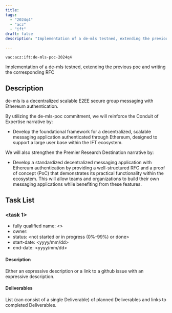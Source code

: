 ```yaml
---
title:
tags:
  - "2024q4"
  - "acz"
  - "ift"
draft: false
description: "Implementation of a de-mls testned, extending the previous poc and writing the corresponding RFC"

---
```


`vac:acz:ift:de-mls-poc-2024q4`

Implementation of a de-mls testned, extending the previous poc and writing the corresponding RFC
## Description

de-mls is a decentralized scalable E2EE secure group messaging with Ethereum authentication. 

By utilizing the de-mls-poc commitment, we will reinforce the Conduit of Expertise narrative by:
* Develop the foundational framework for a decentralized, scalable messaging application authenticated through Ethereum, designed to support a large user base within the IFT ecosystem.

We will also strengthen the Premier Research Destination narrative by:
* Develop a standardized decentralized messaging application with Ethereum authentication by providing a well-structured RFC and a proof of concept (PoC) that demonstrates its practical functionality within the ecosystem. This will allow teams and organizations to build their own messaging applications while benefiting from these features.


## Task List

### <task 1>

* fully qualified name: <>
* owner: 
* status: <not started or in progress (0%-99%) or done>
* start-date: <yyyy/mm/dd>
* end-date: <yyyy/mm/dd>

#### Description

Either an expressive description or a link to a github issue with an expressive description.

#### Deliverables

List (can consist of a single Deliverable) of planned Deliverables and links to completed Deliverables.
